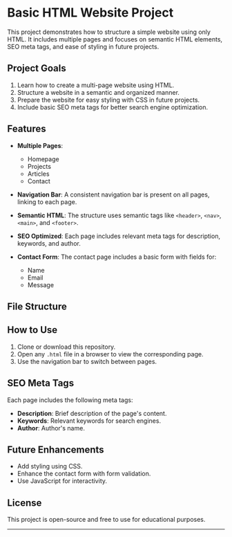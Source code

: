 # Basic HTML Website Project

This project demonstrates how to structure a simple website using only HTML. It includes multiple pages and focuses on semantic HTML elements, SEO meta tags, and ease of styling in future projects.

## Project Goals

1. Learn how to create a multi-page website using HTML.
2. Structure a website in a semantic and organized manner.
3. Prepare the website for easy styling with CSS in future projects.
4. Include basic SEO meta tags for better search engine optimization.

## Features

- **Multiple Pages**:
  - Homepage
  - Projects
  - Articles
  - Contact

- **Navigation Bar**:
  A consistent navigation bar is present on all pages, linking to each page.

- **Semantic HTML**:
  The structure uses semantic tags like `<header>`, `<nav>`, `<main>`, and `<footer>`.

- **SEO Optimized**:
  Each page includes relevant meta tags for description, keywords, and author.

- **Contact Form**:
  The contact page includes a basic form with fields for:
  - Name
  - Email
  - Message

## File Structure


## How to Use

1. Clone or download this repository.
2. Open any `.html` file in a browser to view the corresponding page.
3. Use the navigation bar to switch between pages.

## SEO Meta Tags

Each page includes the following meta tags:
- **Description**: Brief description of the page's content.
- **Keywords**: Relevant keywords for search engines.
- **Author**: Author's name.

## Future Enhancements

- Add styling using CSS.
- Enhance the contact form with form validation.
- Use JavaScript for interactivity.

## License

This project is open-source and free to use for educational purposes.

---

